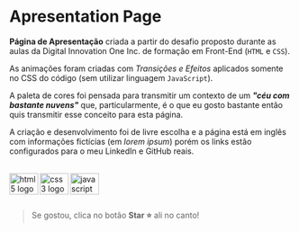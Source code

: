 # Apresentation Page

**Página de Apresentação** criada a partir do desafio proposto durante as aulas da Digital Innovation One Inc. de formação em Front-End (`HTML` e `CSS`).

As animações foram criadas com _Transições e Efeitos_ aplicados somente no CSS do código (sem utilizar linguagem `JavaScript`).

A paleta de cores foi pensada para transmitir um contexto de um _**"céu com bastante nuvens"**_ que, particularmente, é o que eu gosto bastante então quis transmitir esse conceito para esta página.

A criação e desenvolvimento foi de livre escolha e a página está em inglês com informações fictícias (em _lorem ipsum_) porém os links estão configurados para o meu LinkedIn e GitHub reais.

<br>

  <img align="left" src="https://cdn.jsdelivr.net/gh/devicons/devicon/icons/html5/html5-original.svg" height="38" width="51" alt="html5 logo"  />
  
  <img align="left" src="https://cdn.jsdelivr.net/gh/devicons/devicon/icons/css3/css3-original.svg" height="38" width="51" alt="css3 logo"  />
  
  <img align="left" src="https://cdn.jsdelivr.net/gh/devicons/devicon/icons/javascript/javascript-original.svg" height="38" width="51" alt="javascript logo"  />

<br>
<br>
<br>

> Se gostou, clica no botão **Star ⭐** ali no canto!
